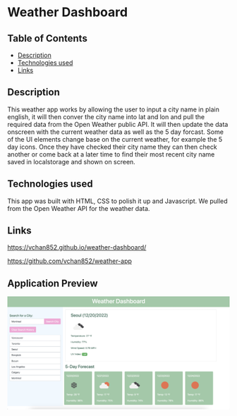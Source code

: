 # Weather Dashboard

## Table of Contents

-   [Description](#description)
-   [Technologies used](#technologies-used)
-   [Links](#links)

## Description

This weather app works by allowing the user to input a city name in plain english, it will then conver the city name into lat and lon and pull the required data from the Open Weather public API. It will then update the data onscreen with the current weather data as well as the 5 day forcast. Some of the UI elements change base on the current weather, for example the 5 day icons. Once they have checked their city name they can then check another or come back at a later time to find their most recent city name saved in localstorage and shown on screen.

## Technologies used

This app was built with HTML, CSS to polish it up and Javascript. We pulled from the Open Weather API for the weather data.

## Links

https://vchan852.github.io/weather-dashboard/

https://github.com/vchan852/weather-app

## Application Preview
![Website Preview](Assets/images/webpreview.png)
